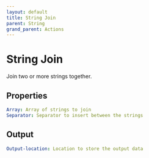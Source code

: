 ```yaml
---
layout: default
title: String Join
parent: String
grand_parent: Actions
---
```

# String Join
Join two or more strings together.

## Properties
```yaml
Array: Array of strings to join
Separator: Separator to insert between the strings
```

## Output
```yaml
Output-location: Location to store the output data
```
